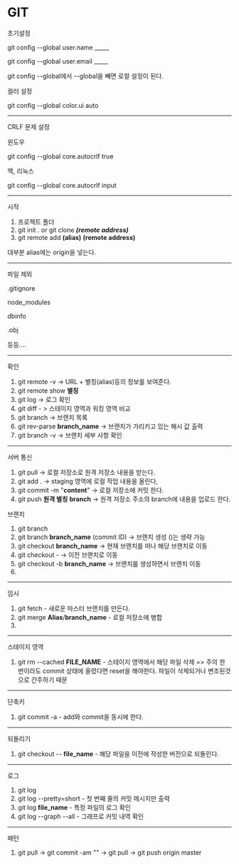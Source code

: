 # GIT

초기설정 

git config --global user.name _____

git config --global user.email _____

git config --global에서 --global을 빼면 로컬 설정이 된다.

컬러 설정

git config --global color.ui auto
______________________________________________

CRLF 문제 설정

윈도우 

git config --global core.autocrlf true

맥, 리눅스

git config --global core.autocrlf input

______________________________________________

시작
1. 프로젝트 폴더
2. git init . or
   git clone ___(remote address)___
3. git remote add __(alias)__ __(remote address)__

 대부분 alias에는 origin을 넣는다.
______________________________________________

파일 제외

.gitignore 

node_modules

dbinfo

.obj

등등....
______________________________________________

확인
1. git remote -v  -> URL + 별칭(alias)등의 정보를 보여준다.
2. git remote show __별칭__
3. git log  -> 로그 확인
4. git diff - > 스테이지 영역과 워킹 영역 비교
5. git branch -> 브랜치 목록
6. git rev-parse __branch_name__ -> 브랜치가 가리키고 있는 해시 값 출력
7. git branch -v -> 브랜치 세부 사항 확인

______________________________________________

서버 통신
1. git pull  -> 로컬 저장소로 원격 저장소 내용을 받는다.
2. git add . -> staging 영역에 로컬 작업 내용을 올린다,
3. git commit -m "__content__" -> 로컬 저장소에 커밋 한다.
4. git push __원격 별칭__ __branch__ -> 원격 저장소 주소의 branch에 내용을 업로드 한다.

브랜치
1. git branch
2. git branch __branch_name__ (commit ID) -> 브랜치 생성 ()는 생략 가능
3. git checkout __branch_name__           -> 현재 브랜치를 떠나 해당 브랜치로 이동
4. git checkout -                         -> 이전 브랜치로 이동
5. git checkout -b __branch_name__        -> 브랜치를 생성하면서 브랜치 이동
6. 
   
______________________________________________

임시
1. git fetch - 새로운 마스터 브랜치를 만든다.
2. git merge __Alias__/__branch_name__ - 로컬 저장소에 병합
3. 

______________________________________________

스테이지 영역
1. git rm --cached __FILE_NAME__ - 스테이지 영역에서 해당 파일 삭제
=> 주의 한 번이라도 commit 상태에 올렸다면 reset을 해야한다. 파일이 삭제되거나 변조된것으로 간주하기 때문

______________________________________________

단축키
1. git commit -a - add와 commit을 동시에 한다.

______________________________________________

되돌리기
1. git checkout -- __file_name__ - 해당 파일을 이전에 작성한 버전으로 되돌린다.

______________________________________________

로그
1. git log
2. git log --pretty=short   - 첫 번째 줄의 커밋 메시지만 출력
3. git log __file_name__    - 특정 파일의 로그 확인
4. git log --graph --all    - 그래프로 커밋 내역 확인

______________________________________________

패턴
1. git pull -> git commit -am "" -> git pull -> git push origin master






